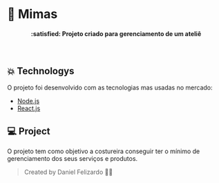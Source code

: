 # :rocket: Mimas

<h4 align="center">
  :satisfied: Projeto criado para gerenciamento de um ateliê
</h4>
<br>

## :boom: Technologys

O projeto foi desenvolvido com as tecnologias mas usadas no mercado: 

- [Node.js](https://nodejs.org/en)
- [React.js](https://react.dev/)

## 💻 Project

O projeto tem como objetivo a costureira conseguir ter o mínimo de gerenciamento dos seus serviços e produtos.

> Created by Daniel Felizardo :purple_heart::rocket:
